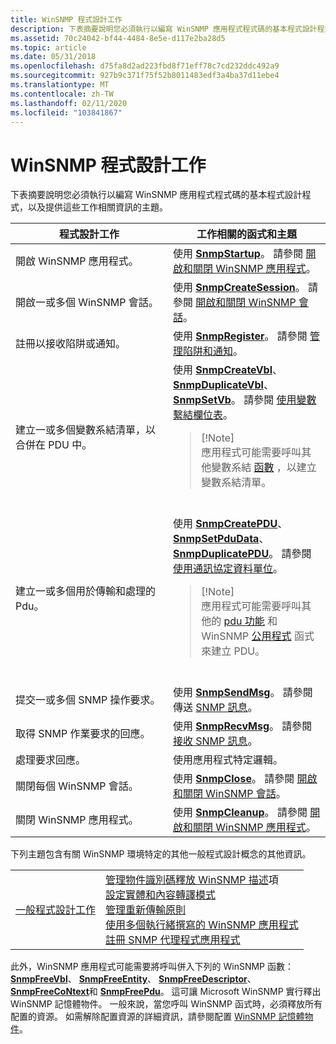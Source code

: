 ```yaml
---
title: WinSNMP 程式設計工作
description: 下表摘要說明您必須執行以編寫 WinSNMP 應用程式程式碼的基本程式設計程式，以及提供這些工作相關資訊的主題。
ms.assetid: 70c24042-bf44-4484-8e5e-d117e2ba28d5
ms.topic: article
ms.date: 05/31/2018
ms.openlocfilehash: d75fa8d2ad223fbd8f71eff78c7cd232ddc492a9
ms.sourcegitcommit: 927b9c371f75f52b8011483edf3a4ba37d11ebe4
ms.translationtype: MT
ms.contentlocale: zh-TW
ms.lasthandoff: 02/11/2020
ms.locfileid: "103841867"
---
```

# <a name="winsnmp-programming-tasks"></a>WinSNMP 程式設計工作

下表摘要說明您必須執行以編寫 WinSNMP 應用程式程式碼的基本程式設計程式，以及提供這些工作相關資訊的主題。



<table>
<colgroup>
<col style="width: 50%" />
<col style="width: 50%" />
</colgroup>
<thead>
<tr class="header">
<th>程式設計工作</th>
<th>工作相關的函式和主題</th>
</tr>
</thead>
<tbody>
<tr class="odd">
<td>開啟 WinSNMP 應用程式。</td>
<td>使用 <a href="/windows/desktop/api/Winsnmp/nf-winsnmp-snmpstartup"><strong>SnmpStartup</strong></a>。 請參閱 <a href="opening-and-closing-a-winsnmp-application.md">開啟和關閉 WinSNMP 應用程式</a>。<br/></td>
</tr>
<tr class="even">
<td>開啟一或多個 WinSNMP 會話。</td>
<td>使用 <a href="/windows/desktop/api/Winsnmp/nf-winsnmp-snmpcreatesession"><strong>SnmpCreateSession</strong></a>。 請參閱 <a href="opening-and-closing-a-winsnmp-session.md">開啟和關閉 WinSNMP 會話</a>。<br/></td>
</tr>
<tr class="odd">
<td>註冊以接收陷阱或通知。</td>
<td>使用 <a href="/windows/desktop/api/Winsnmp/nf-winsnmp-snmpregister"><strong>SnmpRegister</strong></a>。 請參閱 <a href="managing-traps-and-notifications.md">管理陷阱和通知</a>。<br/></td>
</tr>
<tr class="even">
<td>建立一或多個變數系結清單，以合併在 PDU 中。</td>
<td>使用 <a href="/windows/desktop/api/Winsnmp/nf-winsnmp-snmpcreatevbl"><strong>SnmpCreateVbl</strong></a>、 <a href="/windows/desktop/api/Winsnmp/nf-winsnmp-snmpduplicatevbl"><strong>SnmpDuplicateVbl</strong></a>、 <a href="/windows/desktop/api/Winsnmp/nf-winsnmp-snmpsetvb"><strong>SnmpSetVb</strong></a>。 請參閱 <a href="working-with-variable-binding-lists.md">使用變數繫結欄位表</a>。<br/>
<blockquote>
[!Note]<br />
應用程式可能需要呼叫其他變數系結 <a href="winsnmp-functions.md">函數</a> ，以建立變數系結清單。
</blockquote>
<br/></td>
</tr>
<tr class="odd">
<td>建立一或多個用於傳輸和處理的 Pdu。</td>
<td>使用 <a href="/windows/desktop/api/Winsnmp/nf-winsnmp-snmpcreatepdu"><strong>SnmpCreatePDU</strong></a>、 <a href="/windows/desktop/api/Winsnmp/nf-winsnmp-snmpsetpdudata"><strong>SnmpSetPduData</strong></a>、 <a href="/windows/desktop/api/Winsnmp/nf-winsnmp-snmpduplicatepdu"><strong>SnmpDuplicatePDU</strong></a>。 請參閱 <a href="working-with-protocol-data-units.md">使用通訊協定資料單位</a>。<br/>
<blockquote>
[!Note]<br />
應用程式可能需要呼叫其他的 <a href="winsnmp-functions.md">pdu 功能</a> 和 WinSNMP <a href="winsnmp-functions.md">公用程式</a> 函式來建立 PDU。
</blockquote>
<br/></td>
</tr>
<tr class="even">
<td>提交一或多個 SNMP 操作要求。</td>
<td>使用 <a href="/windows/desktop/api/Winsnmp/nf-winsnmp-snmpsendmsg"><strong>SnmpSendMsg</strong></a>。 請參閱傳送 <a href="sending-snmp-messages.md">SNMP 訊息</a>。<br/></td>
</tr>
<tr class="odd">
<td>取得 SNMP 作業要求的回應。</td>
<td>使用 <a href="/windows/desktop/api/Winsnmp/nf-winsnmp-snmprecvmsg"><strong>SnmpRecvMsg</strong></a>。 請參閱 <a href="receiving-snmp-messages.md">接收 SNMP 訊息</a>。<br/></td>
</tr>
<tr class="even">
<td>處理要求回應。</td>
<td>使用應用程式特定邏輯。</td>
</tr>
<tr class="odd">
<td>關閉每個 WinSNMP 會話。</td>
<td>使用 <a href="/windows/desktop/api/Winsnmp/nf-winsnmp-snmpclose"><strong>SnmpClose</strong></a>。 請參閱 <a href="opening-and-closing-a-winsnmp-session.md">開啟和關閉 WinSNMP 會話</a>。<br/></td>
</tr>
<tr class="even">
<td>關閉 WinSNMP 應用程式。</td>
<td>使用 <a href="/windows/desktop/api/Winsnmp/nf-winsnmp-snmpcleanup"><strong>SnmpCleanup</strong></a>。 請參閱 <a href="opening-and-closing-a-winsnmp-application.md">開啟和關閉 WinSNMP 應用程式</a>。<br/></td>
</tr>
</tbody>
</table>



 

下列主題包含有關 WinSNMP 環境特定的其他一般程式設計概念的其他資訊。



|                                                                    |                                                                                                                                                                                                                                                                                                                                                                                                                                                                                                                                                                         |
|--------------------------------------------------------------------|-------------------------------------------------------------------------------------------------------------------------------------------------------------------------------------------------------------------------------------------------------------------------------------------------------------------------------------------------------------------------------------------------------------------------------------------------------------------------------------------------------------------------------------------------------------------------|
| [一般程式設計工作](general-winsnmp-programming-tasks.md) | [管理物件識別碼](managing-object-identifiers.md)[釋放 WinSNMP 描述](freeing-winsnmp-descriptors.md)項<br/> [設定實體和內容轉譯模式](setting-the-entity-and-context-translation-mode.md)<br/> [管理重新傳輸原則](managing-the-retransmission-policy.md)<br/> [使用多個執行緒撰寫的 WinSNMP 應用程式](writing-winsnmp-applications-with-multiple-threads.md)<br/> [註冊 SNMP 代理程式應用程式](registering-an-snmp-agent-application.md)<br/> |



 

此外，WinSNMP 應用程式可能需要將呼叫併入下列的 WinSNMP 函數： [**SnmpFreeVbl**](/windows/desktop/api/Winsnmp/nf-winsnmp-snmpfreevbl)、 [**SnmpFreeEntity**](/windows/desktop/api/Winsnmp/nf-winsnmp-snmpfreeentity)、 [**SnmpFreeDescriptor**](/windows/desktop/api/Winsnmp/nf-winsnmp-snmpfreedescriptor)、 [**SnmpFreeCoNtext**](/windows/desktop/api/Winsnmp/nf-winsnmp-snmpfreecontext)和 [**SnmpFreePdu**](/windows/desktop/api/Winsnmp/nf-winsnmp-snmpfreepdu)。 這可讓 Microsoft WinSNMP 實行釋出 WinSNMP 記憶體物件。 一般來說，當您呼叫 WinSNMP 函式時，必須釋放所有配置的資源。 如需解除配置資源的詳細資訊，請參閱配置 [WinSNMP 記憶體物件](allocating-winsnmp-memory-objects.md)。

 

 





